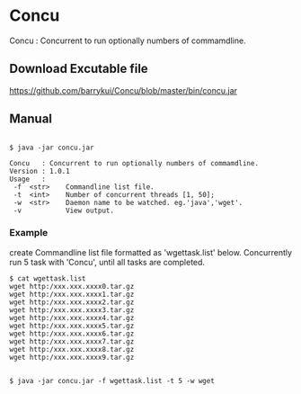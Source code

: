 # Concu
Concu   : Concurrent to run optionally numbers of commamdline.


## Download Excutable file 

https://github.com/barrykui/Concu/blob/master/bin/concu.jar

## Manual


``` shell

$ java -jar concu.jar   

Concu   : Concurrent to run optionally numbers of commamdline.
Version : 1.0.1
Usage   : 
 -f  <str>    Commandline list file.
 -t  <int>    Number of concurrent threads [1, 50]; 
 -w  <str>    Daemon name to be watched. eg.'java','wget'.
 -v           View output.
```

### Example 
create Commandline list file formatted as 'wgettask.list' below. Concurrently run 5 task with 'Concu', until all tasks are completed.

``` shell
$ cat wgettask.list
wget http:/xxx.xxx.xxxx0.tar.gz
wget http:/xxx.xxx.xxxx1.tar.gz
wget http:/xxx.xxx.xxxx2.tar.gz
wget http:/xxx.xxx.xxxx3.tar.gz
wget http:/xxx.xxx.xxxx4.tar.gz
wget http:/xxx.xxx.xxxx5.tar.gz
wget http:/xxx.xxx.xxxx6.tar.gz
wget http:/xxx.xxx.xxxx7.tar.gz
wget http:/xxx.xxx.xxxx8.tar.gz
wget http:/xxx.xxx.xxxx9.tar.gz


$ java -jar concu.jar -f wgettask.list -t 5 -w wget

```


